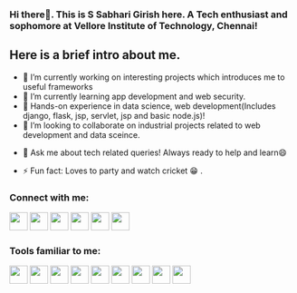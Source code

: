 ### Hi there👋. This is S Sabhari Girish here. A Tech enthusiast and sophomore at Vellore Institute of Technology, Chennai!

## Here is a brief intro about me.

<!--
**girish004/girish004** is a ✨ _special_ ✨ repository because its `README.md` (this file) appears on your GitHub profile.

Here are some ideas to get you started:-->

- 🔭 I’m currently working on interesting projects which introduces me to useful frameworks
- 🌱 I’m currently learning app development and web security. 
- :robot: Hands-on experience in data science, web development(Includes django, flask, jsp, servlet, jsp and basic node.js)!
- 👯 I’m looking to collaborate on industrial projects related to web development and data sceince.
<!--- 🤔 I’m looking for help with ...-->
- 💬 Ask me about tech related queries! Always ready to help and learn😄
<!--- 📫 How to reach me: ...-->
<!--- 😄 Pronouns: ...-->
- ⚡ Fun fact: Loves to party and watch cricket :grin: .

### Connect with me:
[<img width=32 height=32 src="https://simpleicons.org/icons/instagram.svg">](https://www.instagram.com/girish__4)
[<img width=32 height=32 src="https://simpleicons.org/icons/facebook.svg">](https://www.facebook.com/sabhari.girish.1/)
[<img width=32 height=32 src="https://simpleicons.org/icons/linkedin.svg">](https://www.linkedin.com/in/sabhari-girish/)
[<img width=32 height=32 src="https://simpleicons.org/icons/github.svg">](https://www.github.com/girish004)
[<img width=32 height=32 src="https://simpleicons.org/icons/twitter.svg">](https://twitter.com/sabharigirish04)
[<img width=32 height=32 src="https://simpleicons.org/icons/gmail.svg">](mailto:sabharigirish004@gmail.com)

### Tools familiar to me:
<img width=32 height=32 src="https://simpleicons.org/icons/visualstudiocode.svg">
<img width=32 height=32 src="https://simpleicons.org/icons/c.svg">
<img width=32 height=32 src="https://simpleicons.org/icons/python.svg">
<img width=32 height=32 src="https://simpleicons.org/icons/java.svg">
<img width=32 height=32 src="https://simpleicons.org/icons/html.svg">
<img width=32 height=32 src="https://simpleicons.org/icons/css.svg">
<img width=32 height=32 src="https://simpleicons.org/icons/js.svg">
<img width=32 height=32 src="https://simpleicons.org/icons/npm.svg">
<img width=32 height=32 src="https://simpleicons.org/icons/html.svg">

